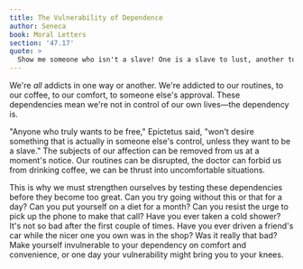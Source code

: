 ```yaml
---
title: The Vulnerability of Dependence
author: Seneca
book: Moral Letters
section: '47.17'
quote: >
  Show me someone who isn't a slave! One is a slave to lust, another to greed, another to power, and all are slaves to fear. I could name a former Consul who is a slave to a little old woman, a millionaire who is the slave of the cleaning woman...No servitude is more abject than the self-imposed.
---
```


We're _all_ addicts in one way or another. We're addicted to our routines, to our coffee, to our comfort, to someone else's approval. These dependencies mean we're not in control of our own lives—the dependency is.

"Anyone who truly wants to be free," Epictetus said, "won't desire something that is actually in someone else's control, unless they want to be a slave." The subjects of our affection can be removed from us at a moment's notice. Our routines can be disrupted, the doctor can forbid us from drinking coffee, we can be thrust into uncomfortable situations.

This is why we must strengthen ourselves by testing these dependencies before they become too great. Can you try going without this or that for a day? Can you put yourself on a diet for a month? Can you resist the urge to pick up the phone to make that call? Have you ever taken a cold shower? It's not so bad after the first couple of times. Have you ever driven a friend's car while the nicer one you own was in the shop? Was it really that bad? Make yourself invulnerable to your dependency on comfort and convenience, or one day your vulnerability might bring you to your knees.
